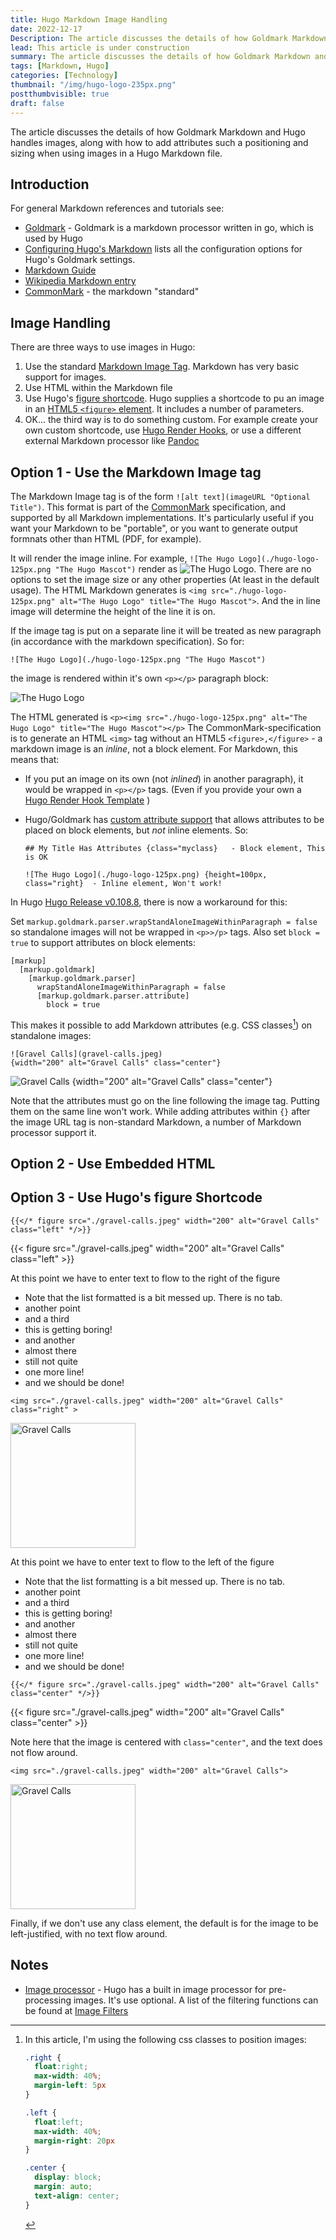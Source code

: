 ```yaml
---
title: Hugo Markdown Image Handling
date: 2022-12-17
Description: The article discusses the details of how Goldmark Markdown and Hugo handles images, along with how to add attributes such a positioning and sizing when using images in a Hugo Markdown file.
lead: This article is under construction
summary: The article discusses the details of how Goldmark Markdown and Hugo handles images, along with how to add attributes such a positioning and sizing when using images in a Hugo Markdown file.
tags: [Markdown, Hugo]
categories: [Technology]
thumbnail: "/img/hugo-logo-235px.png"
postthumbvisible: true
draft: false
---
```


The article discusses the details of how Goldmark Markdown and Hugo handles images, along with how to add attributes such a positioning and sizing when using images in a Hugo Markdown file.

## Introduction

For general  Markdown references and tutorials see:

* [Goldmark](https://github.com/yuin/goldmark) - Goldmark is a markdown processor written in go, which is used by Hugo
* [Configuring Hugo's Markdown](https://gohugo.io/getting-started/configuration-markup/) lists all the configuration options for Hugo's Goldmark settings.
* [Markdown Guide](https://www.markdownguide.org/)
* [Wikipedia Markdown entry](https://en.wikipedia.org/wiki/Markdown)
* [CommonMark](https://commonmark.org/) - the markdown "standard"

## Image Handling

There are three ways to use images in Hugo:

1. Use the standard [Markdown Image Tag](https://www.markdownguide.org/basic-syntax/#images-1).  Markdown has very basic support for images.
2. Use HTML within the Markdown file
3. Use Hugo's [figure shortcode](https://gohugo.io/content-management/shortcodes/#figure). Hugo supplies a shortcode to pu an image in an [HTML5 `<figure>` element](https://html5doctor.com/the-figure-figcaption-elements/). It includes a number of parameters.
4. OK... the third way is to do something custom. For example create your own custom shortcode, use [Hugo Render Hooks](https://gohugo.io/templates/render-hooks/), or use a different external Markdown processor like [Pandoc](https://pandoc.org/)

## Option 1 - Use the Markdown Image tag

The Markdown Image tag is of the form `![alt text](imageURL "Optional Title")`. This format is part of the [CommonMark](https://commonmark.org/) specification, and supported by all Markdown implementations. It's particularly useful if you want your Markdown to be "portable", or you want to generate output formnats other than HTML (PDF, for example).

It will render the image inline. For  example, `![The Hugo Logo](./hugo-logo-125px.png "The Hugo Mascot")` render as ![The Hugo Logo](./hugo-logo-125px.png "The Hugo Mascot"). There are no options to set the image size or any other properties (At least in the default usage). The HTML Markdown generates is `<img src="./hugo-logo-125px.png" alt="The Hugo Logo" title="The Hugo Mascot">`. And the in line image will determine the height of the line it is on.

If the image tag is put on a separate line it will be treated as new paragraph (in accordance with the markdown specification). So for:

```
![The Hugo Logo](./hugo-logo-125px.png "The Hugo Mascot")
```

the image is rendered within it's own `<p></p>` paragraph block:

![The Hugo Logo](./hugo-logo-125px.png "The Hugo Mascot")

The HTML generated is `<p><img src="./hugo-logo-125px.png" alt="The Hugo Logo" title="The Hugo Mascot"></p>`
The CommonMark-specification is to generate an HTML `<img>` tag without an HTML5 `<figure>,</figure>` - a markdown image is an _inline_, not a block element. For Markdown, this means that:

* If you put an image on its own (not _inlined_) in another paragraph), it would be wrapped in `<p></p>` tags. (Even if you provide your own a [Hugo Render Hook Template](https://gohugo.io/templates/render-hooks/) )
* Hugo/Goldmark has [custom attribute support](https://gohugo.io/getting-started/configuration-markup/#goldmark) that allows attributes to be placed on block elements, but _not_ inline elements. So:

    ```
    ## My Title Has Attributes {class="myclass}   - Block element, This is OK

    ![The Hugo Logo](./hugo-logo-125px.png) {height=100px, class="right}  - Inline element, Won't work!

In Hugo [Hugo Release v0.108.8](https://github.com/gohugoio/hugo/releases/tag/v0.108.0), there is now a workaround for this:

Set `markup.goldmark.parser.wrapStandAloneImageWithinParagraph = false` so standalone images will not be wrapped in `<p>>/p>` tags. Also set `block = true` to support attributes on block elements:

```
[markup]
  [markup.goldmark]
    [markup.goldmark.parser]
      wrapStandAloneImageWithinParagraph = false
      [markup.goldmark.parser.attribute]
        block = true
```

This makes it possible to add Markdown attributes (e.g. CSS classes[^1]) on standalone images:

```
![Gravel Calls](gravel-calls.jpeg)
{width="200" alt="Gravel Calls" class="center"}
```

![Gravel Calls](./gravel-calls.jpeg)
{width="200" alt="Gravel Calls" class="center"}

Note that the attributes must go on the line following the image tag. Putting them on the same line won't work. While adding attributes within `{}` after the image URL tag is non-standard Markdown, a number of Markdown processor support it.

## Option 2 - Use Embedded HTML

## Option 3 - Use Hugo's figure Shortcode

```
{{</* figure src="./gravel-calls.jpeg" width="200" alt="Gravel Calls" class="left" */>}}
```

{{< figure src="./gravel-calls.jpeg" width="200" alt="Gravel Calls" class="left" >}}

At this point we have to enter text to flow to the right of the figure

* Note that the list formatted is a bit messed up. There is no tab.
* another point
* and a third
* this is getting boring!
* and another
* almost there
* still not quite
* one more line!
* and we should be done!

```
<img src="./gravel-calls.jpeg" width="200" alt="Gravel Calls" class="right" >
```

<img src="./gravel-calls.jpeg" width="200" alt="Gravel Calls" class="right" >

At this point we have to enter text to flow to the left of the figure

* Note that the list formatting is a bit messed up. There is no tab.
* another point
* and a third
* this is getting boring!
* and another
* almost there
* still not quite
* one more line!
* and we should be done!

```
{{</* figure src="./gravel-calls.jpeg" width="200" alt="Gravel Calls" class="center" */>}}
```

{{< figure src="./gravel-calls.jpeg" width="200" alt="Gravel Calls" class="center" >}}

Note here that the image is centered with `class="center"`, and the text does not flow around.

```
<img src="./gravel-calls.jpeg" width="200" alt="Gravel Calls">
```

<img src="./gravel-calls.jpeg" width="200" alt="Gravel Calls">

Finally, if we don't use any class element, the default is for the image to be left-justified, with no text flow around.

## Notes

* [Image processor](https://gohugo.io/content-management/image-processing/) -  Hugo has a built in image processor for pre-processing images. It's use optional. A list of the filtering functions can be found at [Image Filters](https://gohugo.io/functions/images/)

[^1]: In this article, I'm using the following css classes to position images:

    ```css
    .right {
      float:right;
      max-width: 40%;
      margin-left: 5px
    }

    .left {
      float:left;
      max-width: 40%;
      margin-right: 20px
    }

    .center {
      display: block;
      margin: auto;
      text-align: center;
    }
    ```
